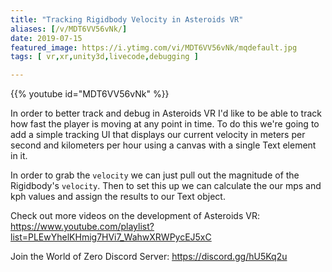 ```yaml
---
title: "Tracking Rigidbody Velocity in Asteroids VR"
aliases: [/v/MDT6VV56vNk/]
date: 2019-07-15
featured_image: https://i.ytimg.com/vi/MDT6VV56vNk/mqdefault.jpg
tags: [ vr,xr,unity3d,livecode,debugging ]

---
```


{{% youtube id="MDT6VV56vNk" %}}

In order to better track and debug in Asteroids VR I'd like to be able to track how fast the player is moving at any point in time. To do this we're going to add a simple tracking UI that displays our current velocity in meters per second and kilometers per hour using a canvas with a single Text element in it.

In order to grab the `velocity` we can just pull out the magnitude of the Rigidbody's `velocity`. Then to set this up we can calculate the our mps and kph values and assign the results to our Text object.

Check out more videos on the development of Asteroids VR: https://www.youtube.com/playlist?list=PLEwYhelKHmig7HVi7_WahwXRWPycEJ5xC

Join the World of Zero Discord Server: https://discord.gg/hU5Kq2u
